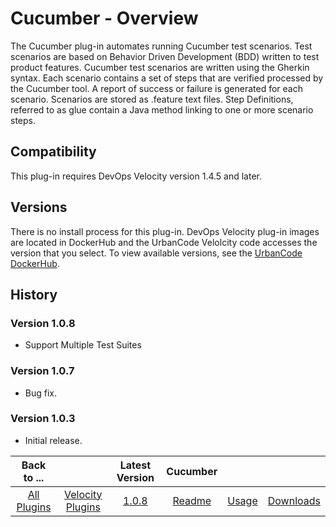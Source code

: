 
# Cucumber - Overview

The Cucumber plug-in automates running Cucumber test scenarios. Test scenarios are based on Behavior Driven Development (BDD) written to test product features. Cucumber test scenarios are written using the Gherkin syntax. Each scenario contains a set of steps that are verified processed by the Cucumber tool. A report of success or failure is generated for each scenario. Scenarios are stored as .feature text files. Step Definitions, referred to as glue contain a Java method linking to one or more scenario steps.

## Compatibility

This plug-in requires DevOps Velocity version 1.4.5 and later.

## Versions

There is no install process for this plug-in. DevOps Velocity plug-in images are located in DockerHub and the UrbanCode Velolcity code accesses the version that you select. To view available versions, see the [UrbanCode DockerHub](https://hub.docker.com/r/urbancode/ucv-ext-cucumber/tags).


## History

### Version 1.0.8

* Support Multiple Test Suites

### Version 1.0.7

* Bug fix.

### Version 1.0.3

* Initial release.


|Back to ...||Latest Version|Cucumber |||
| :---: | :---: | :---: | :---: | :---: | :---: |
|[All Plugins](../../index.md)|[Velocity Plugins](../README.md)|[1.0.8](https://raw.githubusercontent.com/UrbanCode/IBM-UCV-PLUGINS/main/files/ucv-ext-cucumber/ucv-ext-cucumber-1.0.8.tar.zip)|[Readme](README.md)|[Usage](usage.md)|[Downloads](downloads.md)|
